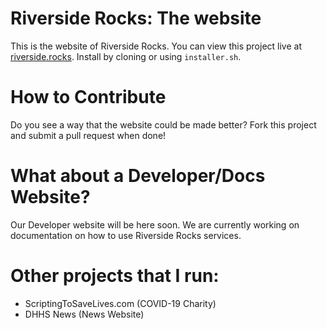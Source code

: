 # Riverside Rocks: The website

This is the website of Riverside Rocks.
You can view this project live at [riverside.rocks](https://riverside.rocks). Install by cloning or using `installer.sh`.

# How to Contribute

Do you see a way that the website could be made better? Fork this project and submit a pull request when done!

# What about a Developer/Docs Website?

Our Developer website will be here soon. We are currently working on documentation on how to use Riverside Rocks services.

# Other projects that I run:

- ScriptingToSaveLives.com (COVID-19 Charity)
- DHHS News (News Website)
